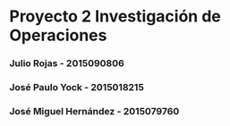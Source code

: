 # Proyecto 2 Investigación de Operaciones 

### Julio Rojas - 2015090806
### José Paulo Yock - 2015018215
### José Miguel Hernández - 2015079760

